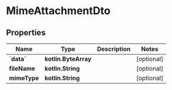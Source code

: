 
# MimeAttachmentDto

## Properties
Name | Type | Description | Notes
------------ | ------------- | ------------- | -------------
**&#x60;data&#x60;** | **kotlin.ByteArray** |  |  [optional]
**fileName** | **kotlin.String** |  |  [optional]
**mimeType** | **kotlin.String** |  |  [optional]



